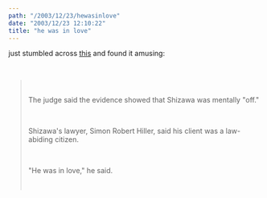 ```yaml
---
path: "/2003/12/23/hewasinlove" 
date: "2003/12/23 12:10:22" 
title: "he was in love" 
---
```

<p>just stumbled across <a href="http://www.ledger-enquirer.com/mld/observer/living/food/7016337.htm">this</a> and found it amusing:</p><br><blockquote><br><p>The judge said the evidence showed that Shizawa was mentally "off."</p><br><p>Shizawa's lawyer, Simon Robert Hiller, said his client was a law-abiding citizen.</p><br><p>"He was in love," he said.</p><br></blockquote>